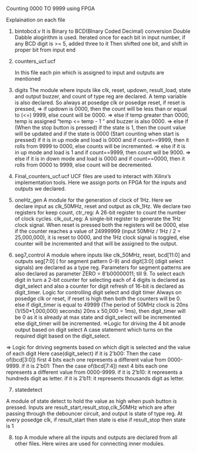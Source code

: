 Counting 0000 TO 9999 using FPGA

Explaination on each file

1) bintobcd.v
   It is Binary to BCD(BInary Coded Decimal) conversion
   Double Dabble alogirithm is used.
   Iterated once for each bit in input number, if any BCD digit is >= 5, added three to it
   Then shifted one bit, and shift in proper bit from input end
   
2) counters_ucf.ucf
   
   In this file each pin which is assigned to input and outputs are mentioned
   
3) digits
The module where inputs like clk, reset, updown, result_load, state and output buzzer, and count of type reg are declared. 
A temp variable is also declared.
So always at posedge clk or posedge reset, if reset is pressed,
=> if updown is 0000, then the count will be less than or equal to (<=) 9999, else count will be 0000.
=> else if temp greater than 0000, temp is assigned “temp <= temp - 1 “ and buzzer is also 0000.
=> else if (When the stop button is pressed) if the state is 1, then the count value will be updated and if the state is 0000 
  (Start counting when start is pressed) if it is in up mode and load is 0000 and if count==9999, then it rolls from 9999 to 0000, else counts will be incremented.
=> else if it is in up mode and load is 1 and if count==9999, then count will be 9000.
=> else if it is in down mode and load is 0000 and if count==0000, then it rolls from 0000 to 9999, else count will be decremented.

4) Final_counters_ucf.ucf
UCF files are used to interact with Xilinx’s implementation tools. Here we assign ports on FPGA for the inputs and outputs we declared.

5) oneHz_gen
A module for the generation of clock of 1Hz. Here we declare input as clk_50MHz, reset and output as clk_1Hz.
We declare two registers for keep count,
ctr_reg: A 26-bit register to count the number of clock cycles.
clk_out_reg: A single-bit register to generate the 1Hz clock signal.
When reset is pressed both the registers will be 0000, 
else if the counter reaches a value of 24999999 (input 50MHz / 1Hz / 2 = 25,000,000), it is reset to 0000, and the 1Hz clock signal is toggled, 
else counter will be incremented and that will be assigned to the output.

6) seg7_control
A module where inputs like clk_50MHz, reset, bcd[11:0] and outputs seg[7:0] ( for segment pattern 0-9) and digit[3:0] 
(digit select signals) are declared as a type reg.
Parameters for segment patterns are also declared as parameter ZERO  = 8'b00000011; till 9.
To select each digit in turn a 2-bit counter for selecting each of 4 digits is declared as digit_select and also a counter 
for digit refresh of 16-bit is declared as digit_timer. 
Logic for controlling digit select and digit timer 
Always on posedge clk or reset, if reset is high then both the counters will be 0.
else if digit_timer is equal to 49999 (The period of 50MHz clock is 20ns       (1/(50*1,000,000) seconds) 20ns x 50,000 = 1ms),
then digit_timer will be 0 as it is already at max state and digit_select will be incremented else digit_timer will be incremented.
=>Logic for driving the 4 bit anode output based on digit select
A case statement which turns on the required digit based on the digit_select.

=> Logic for driving segments based on which digit is selected and the value of each digit
Here case(digit_select) 
if it is 2’b00:
Then the case of(bcd[3:0]) first 4 bits each one represents a different value from 0000-9999.
if it is 2’b01:
Then the case of(bcd[7:4]) next 4 bits each one represents a different value from 0000-9999.
if it is 2’b10: it represents a hundreds digit as  letter.
if it is 2’b11: it represents thousands digit as letter.

7) statedetect

A module of state detect to hold the value as high when push button is pressed.
Inputs are result_start,result_stop,clk_50MHz which are after passing through the debouncer circuit, and output is state of type reg.
At every posedge clk, if result_start then state is else if result_stop then state is 1

8) top
A module where all the inputs and outputs are declared from all other files. 
Here wires are used for connecting inner modules.


